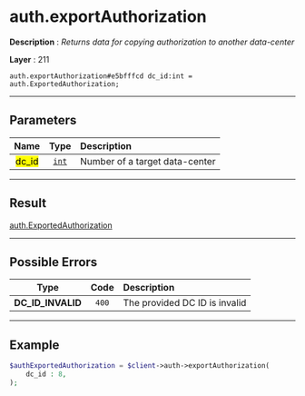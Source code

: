 # auth.exportAuthorization

**Description** : *Returns data for copying authorization to another data\-center*

**Layer** : 211

```tl
auth.exportAuthorization#e5bfffcd dc_id:int = auth.ExportedAuthorization;
```

---

## Parameters

| Name | Type | Description |
| :---: | :---: | :--- |
| <mark>dc_id</mark> | [`int`](type/int) | Number of a target data-center |

---

## Result

[auth.ExportedAuthorization](type/auth.ExportedAuthorization)

---

## Possible Errors

| Type | Code | Description |
| :---: | :---: | :--- |
| **DC_ID_INVALID** | `400` | The provided DC ID is invalid |

---

## Example

```php
$authExportedAuthorization = $client->auth->exportAuthorization(
	dc_id : 8,
);
```